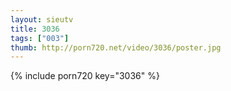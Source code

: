 ```yaml
--- 
layout: sieutv
title: 3036
tags: ["003"]
thumb: http://porn720.net/video/3036/poster.jpg
---
```

{% include porn720 key="3036" %} 
